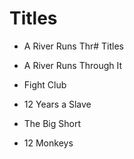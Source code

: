 # Titles

- A River Runs Thr# Titles

- A River Runs Through It
- Fight Club
- 12 Years a Slave
- The Big Short
- 12 Monkeys
